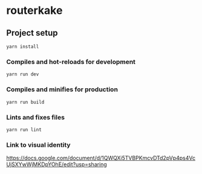 # routerkake

## Project setup
```
yarn install
```

### Compiles and hot-reloads for development
```
yarn run dev
```

### Compiles and minifies for production
```
yarn run build
```

### Lints and fixes files
```
yarn run lint
```


### Link to visual identity

https://docs.google.com/document/d/1QWQXi5TVBPKmcvDTd2pVp4ps4VcUjSXYwWjMKDpYOhE/edit?usp=sharing
